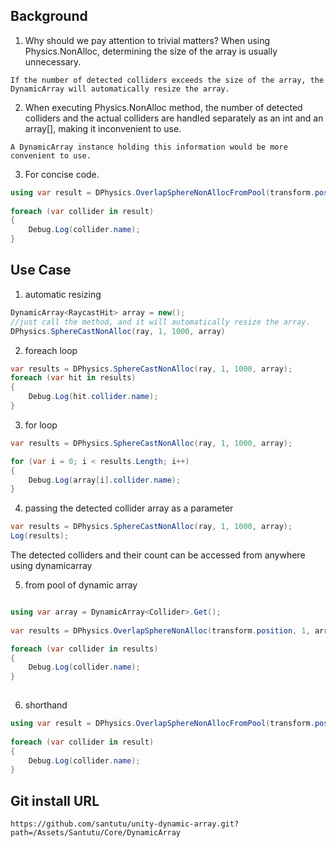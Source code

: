 ﻿Background
---

1. Why should we pay attention to trivial matters? When using Physics.NonAlloc, determining the size of the array is usually unnecessary.

```
If the number of detected colliders exceeds the size of the array, the DynamicArray will automatically resize the array.
```

2. When executing Physics.NonAlloc method, the number of detected colliders and the actual colliders are handled separately as an int and an array[], making it inconvenient to use.

```
A DynamicArray instance holding this information would be more convenient to use.
```


3. For concise code.

```csharp
using var result = DPhysics.OverlapSphereNonAllocFromPool(transform.position, 3);
            
foreach (var collider in result)
{
    Debug.Log(collider.name);
}
```

Use Case
---

1. automatic resizing
```csharp
DynamicArray<RaycastHit> array = new();
//just call the method, and it will automatically resize the array.
DPhysics.SphereCastNonAlloc(ray, 1, 1000, array)
```

2. foreach loop

```csharp
var results = DPhysics.SphereCastNonAlloc(ray, 1, 1000, array);
foreach (var hit in results)
{
    Debug.Log(hit.collider.name);
}
```

3. for loop
```csharp
var results = DPhysics.SphereCastNonAlloc(ray, 1, 1000, array);

for (var i = 0; i < results.Length; i++)
{
    Debug.Log(array[i].collider.name);
}
```
4. passing the detected collider array as a parameter
```csharp
var results = DPhysics.SphereCastNonAlloc(ray, 1, 1000, array);
Log(results);
```
The detected colliders and their count can be accessed from anywhere using dynamicarray


5. from pool of dynamic array
```csharp

using var array = DynamicArray<Collider>.Get();
            
var results = DPhysics.OverlapSphereNonAlloc(transform.position, 1, array);

foreach (var collider in results)
{
    Debug.Log(collider.name);
}
            
```

6. shorthand
```csharp           
using var result = DPhysics.OverlapSphereNonAllocFromPool(transform.position, 3);
            
foreach (var collider in result)
{
    Debug.Log(collider.name);
}
```



Git install URL
---
```
https://github.com/santutu/unity-dynamic-array.git?path=/Assets/Santutu/Core/DynamicArray
```

